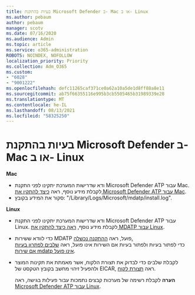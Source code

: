 ```yaml
---
title: בעיות בהתקנת Microsoft Defender ב- Mac או ב- Linux
ms.author: pebaum
author: pebaum
manager: scotv
ms.date: 07/16/2020
ms.audience: Admin
ms.topic: article
ms.service: o365-administration
ROBOTS: NOINDEX, NOFOLLOW
localization_priority: Priority
ms.collection: Adm_O365
ms.custom:
- "6028"
- "9001222"
ms.openlocfilehash: defc11265caf371ce0a62a10a5de1d8ff88a8e11
ms.sourcegitcommit: ab75f66355116e995b3cb5505465b31989339e28
ms.translationtype: MT
ms.contentlocale: he-IL
ms.lasthandoff: 08/13/2021
ms.locfileid: "58325250"
---
```

# <a name="issues-installing-microsoft-defender-on-mac-or-linux"></a>בעיות בהתקנת Microsoft Defender ב- Mac או ב- Linux

**Mac**

- ודא שדרישות המערכת יתקינו לפני התקנת Microsoft Defender ATP עבור Mac. לקבלת מידע נוסף, ראה [כיצד להתקין את Microsoft Defender ATP עבור Mac](https://docs.microsoft.com/windows/security/threat-protection/microsoft-defender-atp/microsoft-defender-atp-mac#how-to-install-microsoft-defender-atp-for-mac).  
- סקור את המידע בקובץ: "/Library/Logs/Microsoft/mdatp/install.log".

**Linux**

- ודא שדרישות המערכת יתקינו לפני התקנת Microsoft Defender ATP עבור Linux. לקבלת מידע נוסף, [ראה כיצד להתקין את MDATP עבור Linux](https://docs.microsoft.com/windows/security/threat-protection/microsoft-defender-atp/microsoft-defender-atp-linux#system-requirements). 
- כדי לוודא ששירות MDATP פועל, ראה [ההתקנה נכשלה.](https://docs.microsoft.com/windows/security/threat-protection/microsoft-defender-atp/linux-support-install#installation-failed)  
    כדי לפתור בעיות ולפתור בעיות אם השירות אינו פועל, ראה [שלבים לפתרון בעיות אם שירות mdatp אינו פועל](https://docs.microsoft.com/windows/security/threat-protection/microsoft-defender-atp/linux-support-install#steps-to-troubleshoot-if-mdatp-service-isnt-running).
- לקבלת שלבים כדי לבדוק את תצורת הלקוח, אשר מאמתת את תקינות המוצר ולהפעיל זיהוי מחשב בקובץ הטקסט של EICAR, ראה [תצורת לקוח](https://docs.microsoft.com/windows/security/threat-protection/microsoft-defender-atp/linux-install-manually#client-configuration).  

    **הערה** לקבלת רשימה של מערכות קבצים נתמכות עבור פעילות בגישה, ראה [Microsoft Defender ATP עבור Linux](https://docs.microsoft.com/windows/security/threat-protection/microsoft-defender-atp/microsoft-defender-atp-linux#system-requirements).